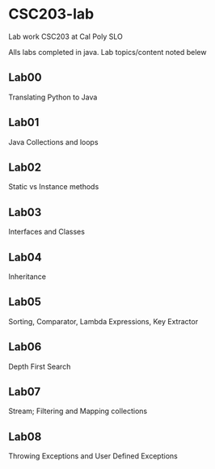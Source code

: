 ﻿# CSC203-lab
Lab work CSC203 at Cal Poly SLO

Alls labs completed in java. Lab topics/content noted belew

## Lab00
Translating Python to Java

## Lab01
Java Collections and loops

## Lab02
Static vs Instance methods

## Lab03
Interfaces and Classes

## Lab04
Inheritance

## Lab05
Sorting, Comparator, Lambda Expressions, Key Extractor

## Lab06
Depth First Search

## Lab07
Stream; Filtering and Mapping collections

## Lab08
Throwing Exceptions and User Defined Exceptions
